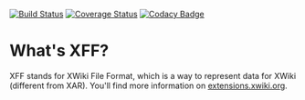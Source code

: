 [![Build Status](https://travis-ci.org/xwiki-contrib/api-xff.svg)](https://travis-ci.org/xwiki-contrib/api-xff)
[![Coverage Status](https://coveralls.io/repos/xwiki-contrib/api-xff/badge.svg?branch=master&service=github)](https://coveralls.io/github/xwiki-contrib/api-xff?branch=master)
[![Codacy Badge](https://api.codacy.com/project/badge/6057ae7706fc412797caab13ee0e70fa)](https://www.codacy.com/app/woshilapin/api-xff)

# What's XFF?
XFF stands for XWiki File Format, which is a way to represent data for XWiki
(different from XAR).  You'll find more information on
[extensions.xwiki.org](http://extensions.xwiki.org/xwiki/bin/view/Extension/XFF+filter).
